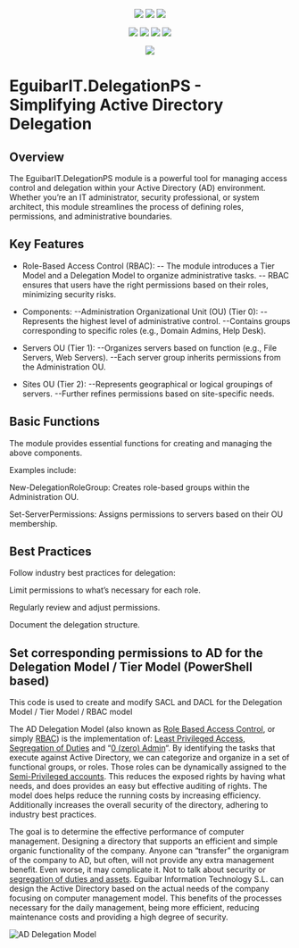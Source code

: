 <p align="center">
  <a href="https://www.powershellgallery.com/packages/EguibarIT.DelegationPS"><img src="https://img.shields.io/powershellgallery/v/EguibarIT.DelegationPS.svg"></a>
  <a href="https://www.powershellgallery.com/packages/EguibarIT.DelegationPS"><img src="https://img.shields.io/powershellgallery/vpre/EguibarIT.DelegationPS.svg?label=powershell%20gallery%20preview&colorB=yellow"></a>
  <a href="https://github.com/vreguibar/EguibarIT.DelegationPS"><img src="https://img.shields.io/github/license/vreguibar/EguibarIT.DelegationPS.svg"></a>
</p>

<p align="center">
  <a href="https://www.powershellgallery.com/packages/EguibarIT.DelegationPS"><img src="https://img.shields.io/powershellgallery/p/EguibarIT.DelegationPS.svg"></a>
  <a href="https://github.com/vreguibar/EguibarIT.DelegationPS"><img src="https://img.shields.io/github/languages/top/vreguibar/EguibarIT.DelegationPS.svg"></a>
  <a href="https://github.com/vreguibar/EguibarIT.DelegationPS"><img src="https://img.shields.io/github/languages/code-size/vreguibar/EguibarIT.DelegationPS.svg"></a>
  <a href="https://www.powershellgallery.com/packages/EguibarIT.DelegationPS"><img src="https://img.shields.io/powershellgallery/dt/EguibarIT.DelegationPS.svg"></a>
</p>

<p align="center">
  <a href="https://www.linkedin.com/in/VicenteRodriguezEguibar"><img src="https://img.shields.io/badge/LinkedIn-VicenteRodriguezEguibar-0077B5.svg?logo=LinkedIn"></a>
</p>

# EguibarIT.DelegationPS - Simplifying Active Directory Delegation

## Overview

The EguibarIT.DelegationPS module is a powerful tool for managing access control and delegation within your Active Directory (AD) environment. Whether you’re an IT administrator, security professional, or system architect, this module streamlines the process of defining roles, permissions, and administrative boundaries.

## Key Features

- Role-Based Access Control (RBAC):
-- The module introduces a Tier Model and a Delegation Model to organize administrative tasks.
-- RBAC ensures that users have the right permissions based on their roles, minimizing security risks.

- Components:
--Administration Organizational Unit (OU) (Tier 0):
--Represents the highest level of administrative control.
--Contains groups corresponding to specific roles (e.g., Domain Admins, Help Desk).

- Servers OU (Tier 1):
--Organizes servers based on function (e.g., File Servers, Web Servers).
--Each server group inherits permissions from the Administration OU.

- Sites OU (Tier 2):
--Represents geographical or logical groupings of servers.
--Further refines permissions based on site-specific needs.

## Basic Functions

The module provides essential functions for creating and managing the above components.

Examples include:

New-DelegationRoleGroup: Creates role-based groups within the Administration OU.

Set-ServerPermissions: Assigns permissions to servers based on their OU membership.

## Best Practices

Follow industry best practices for delegation:

Limit permissions to what’s necessary for each role.

Regularly review and adjust permissions.

Document the delegation structure.

## Set corresponding permissions to AD for the Delegation Model / Tier Model (PowerShell based)

This code is used to create and modify SACL and DACL for the Delegation Model / Tier Model / RBAC model

The AD Delegation Model (also known as [Role Based Access Control](http://eguibarit.eu/microsoft/active-directory/role-based-access-control/), or simply [RBAC](http://eguibarit.eu/microsoft/active-directory/role-based-access-control/)) is the implementation of: [Least Privileged Access](http://eguibarit.eu/least-privileged-access/), [Segregation of Duties](http://eguibarit.eu/segregation-of-duties/) and “[0 (zero) Admin](http://eguibarit.eu/0-admin-model/)“. By identifying the tasks that execute against Active Directory, we can categorize and organize in a set of functional groups, or roles. Those roles can be dynamically assigned to the [Semi-Privileged accounts](http://eguibarit.eu/privileged-semi-privileged-users/). This reduces the exposed rights by having what needs, and does provides an easy but effective auditing of rights. The model does helps reduce the running costs by increasing efficiency. Additionally increases the overall security of the directory, adhering to industry best practices.

The goal is to determine the effective performance of computer management. Designing a directory that supports an efficient and simple organic functionality of the company. Anyone can “transfer” the organigram of the company to AD, but often, will not provide any extra management benefit. Even worse, it may complicate it. Not to talk about security or [segregation of duties and assets](http://eguibarit.eu/segregation-of-duties/). Eguibar Information Technology S.L. can design the Active Directory based on the actual needs of the company focusing on computer management model. This benefits of the processes necessary for the daily management,  being more efficient, reducing maintenance costs and providing a high degree of security.

![AD Delegation Model](https://eguibarit.eu/wp-content/uploads/2017/09/Security-Boundary-1024x735.jpg)
